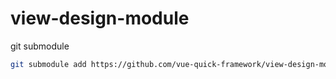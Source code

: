 # view-design-module
git submodule
```bash
git submodule add https://github.com/vue-quick-framework/view-design-module.git src/submodules/view-design-module
```
